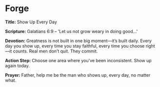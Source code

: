 # Forge

**Title:** Show Up Every Day

**Scripture:** Galatians 6:9 – 'Let us not grow weary in doing good...'

**Devotion:**
Greatness is not built in one big moment—it’s built daily. Every day you show up, every time you stay faithful, every time you choose right—it counts. Real men don’t quit. They commit.

**Action Step:** Choose one area where you’ve been inconsistent. Show up again today.

**Prayer:**
Father, help me be the man who shows up, every day, no matter what.